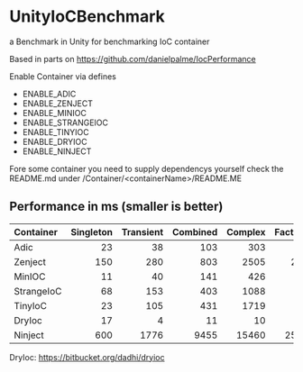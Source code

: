 # UnityIoCBenchmark
a Benchmark in Unity for benchmarking IoC container

Based in parts on https://github.com/danielpalme/IocPerformance

Enable Container via defines

- ENABLE_ADIC
- ENABLE_ZENJECT
- ENABLE_MINIOC
- ENABLE_STRANGEIOC
- ENABLE_TINYIOC
- ENABLE_DRYIOC
- ENABLE_NINJECT

Fore some container you need to supply dependencys yourself check the README.md under /Container/\<containerName\>/README.ME

## Performance in ms (smaller is better) 

| Container   | Singleton | Transient | Combined  | Complex   | Factory   |
| :---        | ---:      | ---:      | ---:      | ---:      | ---:      |
| Adic        | 23        | 38        | 103       | 303       | 59        |
| Zenject     | 150       | 280       | 803       | 2505      | 292       |
| MinIOC      | 11        | 40        | 141       | 426       | 16        |
| StrangeIoC  | 68        | 153       | 403       | 1088      |           |
| TinyIoC     | 23        | 105       | 431       | 1719      | 47        |
| DryIoc      | 17        | 4         | 11        | 10        | 25        |
| Ninject     | 600       | 1776      | 9455      | 15460     | 2534      |

DryIoc: https://bitbucket.org/dadhi/dryioc
